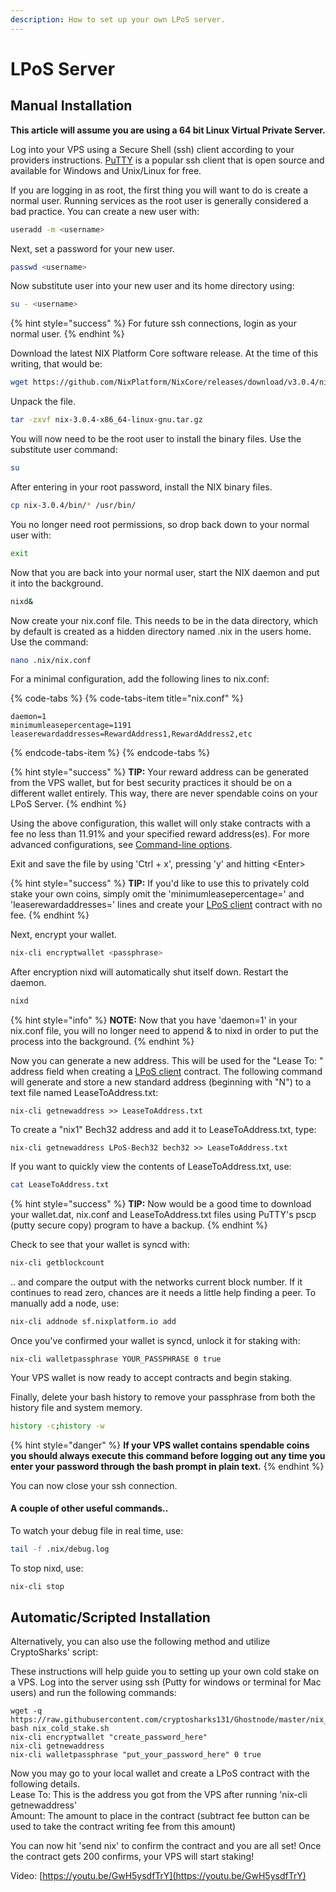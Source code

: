 ```yaml
---
description: How to set up your own LPoS server.
---
```


# LPoS Server

## Manual Installation

**This article will assume you are using a 64 bit Linux Virtual Private Server.**

Log into your VPS using a Secure Shell \(ssh\) client according to your providers instructions. [PuTTY](https://www.chiark.greenend.org.uk/~sgtatham/putty/) is a popular ssh client that is open source and available for Windows and Unix/Linux for free.

If you are logging in as root, the first thing you will want to do is create a normal user. Running services as the root user is generally considered a bad practice. You can create a new user with:

```bash
useradd -m <username>
```

Next, set a password for your new user.

```bash
passwd <username>
```

Now substitute user into your new user and its home directory using:

```bash
su - <username>
```

{% hint style="success" %}
For future ssh connections, login as your normal user.
{% endhint %}

Download the latest NIX Platform Core software release. At the time of this writing, that would be:

```bash
wget https://github.com/NixPlatform/NixCore/releases/download/v3.0.4/nix-3.0.4-x86_64-linux-gnu.tar.gz
```

Unpack the file.

```bash
tar -zxvf nix-3.0.4-x86_64-linux-gnu.tar.gz
```

You will now need to be the root user to install the binary files. Use the substitute user command:

```bash
su
```

After entering in your root password, install the NIX binary files.

```bash
cp nix-3.0.4/bin/* /usr/bin/
```

You no longer need root permissions, so drop back down to your normal user with:

```bash
exit
```

Now that you are back into your normal user, start the NIX daemon and put it into the background.

```bash
nixd&
```

Now create your nix.conf file. This needs to be in the data directory, which by default is created as a hidden directory named .nix in the users home. Use the command:

```bash
nano .nix/nix.conf
```

For a minimal configuration, add the following lines to nix.conf:

{% code-tabs %}
{% code-tabs-item title="nix.conf" %}
```text
daemon=1
minimumleasepercentage=1191
leaserewardaddresses=RewardAddress1,RewardAddress2,etc
```
{% endcode-tabs-item %}
{% endcode-tabs %}

{% hint style="success" %}
**TIP:** Your reward address can be generated from the VPS wallet, but for best security practices it should be on a different wallet entirely. This way, there are never spendable coins on your LPoS Server.
{% endhint %}

Using the above configuration, this wallet will only stake contracts with a fee no less than 11.91% and your specified reward address\(es\). For more advanced configurations, see [Command-line options](../command-line-options.md).

Exit and save the file by using 'Ctrl + x', pressing 'y' and hitting &lt;Enter&gt;

{% hint style="success" %}
**TIP:** If you'd like to use this to privately cold stake your own coins, simply omit the 'minimumleasepercentage=' and 'leaserewardaddresses=' lines and create your [LPoS client](lpos-client.md) contract with no fee.
{% endhint %}

Next, encrypt your wallet.

```bash
nix-cli encryptwallet <passphrase>
```

After encryption nixd will automatically shut itself down. Restart the daemon.

```bash
nixd
```

{% hint style="info" %}
**NOTE:** Now that you have 'daemon=1' in your nix.conf file, you will no longer need to append & to nixd in order to put the process into the background.
{% endhint %}

Now you can generate a new address. This will be used for the "Lease To: " address field when creating a [LPoS client](lpos-client.md) contract. The following command will generate and store a new standard address \(beginning with "N"\) to a text file named LeaseToAddress.txt:

```text
nix-cli getnewaddress >> LeaseToAddress.txt
```

To create a "nix1" Bech32 address and add it to LeaseToAddress.txt, type:

```text
nix-cli getnewaddress LPoS-Bech32 bech32 >> LeaseToAddress.txt
```

If you want to quickly view the contents of LeaseToAddress.txt, use:

```bash
cat LeaseToAddress.txt
```

{% hint style="success" %}
**TIP:** Now would be a good time to download your wallet.dat, nix.conf and LeaseToAddress.txt files using PuTTY's pscp \(putty secure copy\) program to have a backup.
{% endhint %}

Check to see that your wallet is syncd with:

```bash
nix-cli getblockcount
```

.. and compare the output with the networks current block number. If it continues to read zero, chances are it needs a little help finding a peer. To manually add a node, use:

```bash
nix-cli addnode sf.nixplatform.io add
```

Once you've confirmed your wallet is syncd, unlock it for staking with:

```text
nix-cli walletpassphrase YOUR_PASSPHRASE 0 true
```

Your VPS wallet is now ready to accept contracts and begin staking.

Finally, delete your bash history to remove your passphrase from both the history file and system memory. 

```bash
history -c;history -w
```

{% hint style="danger" %}
**If your VPS wallet contains spendable coins you should always execute this command before logging out any time you enter your password through the bash prompt in plain text.**
{% endhint %}

You can now close your ssh connection.

#### A couple of other useful commands..

To watch your debug file in real time, use:

```bash
tail -f .nix/debug.log
```

To stop nixd, use:

```bash
nix-cli stop
```

## Automatic/Scripted Installation

Alternatively, you can also use the following method and utilize CryptoSharks' script:

These instructions will help guide you to setting up your own cold stake on a VPS. Log into the server using ssh \(Putty for windows or terminal for Mac users\) and run the following commands:

```text
wget -q https://raw.githubusercontent.com/cryptosharks131/Ghostnode/master/nix_cold_stake.sh
bash nix_cold_stake.sh
nix-cli encryptwallet "create_password_here"
nix-cli getnewaddress
nix-cli walletpassphrase "put_your_password_here" 0 true
```

Now you may go to your local wallet and create a LPoS contract with the following details.  
Lease To: This is the address you got from the VPS after running 'nix-cli getnewaddress'  
Amount: The amount to place in the contract \(subtract fee button can be used to take the contract writing fee from this amount\)

You can now hit 'send nix' to confirm the contract and you are all set! Once the contract gets 200 confirms, your VPS will start staking!

Video: [https://youtu.be/GwH5ysdfTrY](https://youtu.be/GwH5ysdfTrY)



